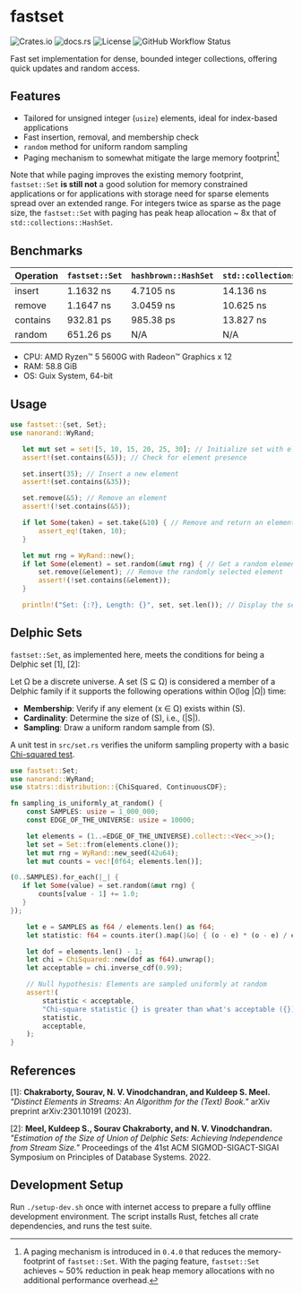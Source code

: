 # fastset

![Crates.io](https://img.shields.io/crates/v/fastset)
![docs.rs](https://img.shields.io/docsrs/fastset)
![License](https://img.shields.io/crates/l/fastset)
![GitHub Workflow Status](https://github.com/b-vitamins/fastset/actions/workflows/rust.yml/badge.svg)

Fast set implementation for dense, bounded integer collections, offering quick updates and random access.

## Features

 - Tailored for unsigned integer (`usize`) elements, ideal for index-based applications
 - Fast insertion, removal, and membership check
 - `random` method for uniform random sampling
 - Paging mechanism to somewhat mitigate the large memory footprint[^1]

 Note that while paging improves the existing memory footprint, 
 `fastset::Set` **is still not** a good solution for memory constrained applications 
 or for applications with storage need for sparse elements spread over an extended range.
 For integers twice as sparse as the page size, the `fastset::Set` with paging 
 has peak heap allocation ~ 8x that of `std::collections::HashSet`.

 [^1]: A paging mechanism is introduced in `0.4.0` that reduces the memory-footprint of `fastset::Set`.
 With the paging feature, `fastset::Set` achieves ~ 50% reduction in peak heap memory allocations 
 with no additional performance overhead.

## Benchmarks

 | Operation | `fastset::Set` | `hashbrown::HashSet` | `std::collections::HashSet` |
 |-----------|----------------|----------------------|-----------------------------|
 | insert    | 1.1632 ns      | 4.7105 ns            | 14.136 ns                   |
 | remove    | 1.1647 ns      | 3.0459 ns            | 10.625 ns                   |
 | contains  | 932.81 ps      | 985.38 ps            | 13.827 ns                   |
 | random    | 651.26 ps      | N/A                  | N/A                         |

 - CPU: AMD Ryzen™ 5 5600G with Radeon™ Graphics x 12
 - RAM: 58.8 GiB
 - OS: Guix System, 64-bit

## Usage

 ```rust
 use fastset::{set, Set};
 use nanorand::WyRand;

    let mut set = set![5, 10, 15, 20, 25, 30]; // Initialize set with elements
    assert!(set.contains(&5)); // Check for element presence

    set.insert(35); // Insert a new element
    assert!(set.contains(&35));

    set.remove(&5); // Remove an element
    assert!(!set.contains(&5));

    if let Some(taken) = set.take(&10) { // Remove and return an element
        assert_eq!(taken, 10);
    }

    let mut rng = WyRand::new();
    if let Some(element) = set.random(&mut rng) { // Get a random element
        set.remove(&element); // Remove the randomly selected element
        assert!(!set.contains(&element));
    }

    println!("Set: {:?}, Length: {}", set, set.len()); // Display the set and its length
 ```

## Delphic Sets

 `fastset::Set`, as implemented here, meets the conditions for being a Delphic set [1], [2]:

 Let Ω be a discrete universe. A set (S ⊆ Ω) is considered a member of a Delphic family if it supports the
 following operations within O(log |Ω|) time:

 - **Membership**: Verify if any element (x ∈ Ω) exists within (S).
 - **Cardinality**: Determine the size of (S), i.e., (|S|).
 - **Sampling**: Draw a uniform random sample from (S).

 A unit test in `src/set.rs` verifies the uniform sampling property with a basic [Chi-squared test](https://en.wikipedia.org/wiki/Chi-squared_test).

 ```rust
 use fastset::Set;
 use nanorand::WyRand;
 use statrs::distribution::{ChiSquared, ContinuousCDF};
 
 fn sampling_is_uniformly_at_random() {
     const SAMPLES: usize = 1_000_000;
     const EDGE_OF_THE_UNIVERSE: usize = 10000;

     let elements = (1..=EDGE_OF_THE_UNIVERSE).collect::<Vec<_>>();
     let set = Set::from(elements.clone());
     let mut rng = WyRand::new_seed(42u64);
     let mut counts = vec![0f64; elements.len()];

 (0..SAMPLES).for_each(|_| {
    if let Some(value) = set.random(&mut rng) {
        counts[value - 1] += 1.0;
    }
 });

     let e = SAMPLES as f64 / elements.len() as f64;
     let statistic: f64 = counts.iter().map(|&o| { (o - e) * (o - e) / e }).sum();

     let dof = elements.len() - 1;
     let chi = ChiSquared::new(dof as f64).unwrap();
     let acceptable = chi.inverse_cdf(0.99);

     // Null hypothesis: Elements are sampled uniformly at random
     assert!(
         statistic < acceptable,
         "Chi-square statistic {} is greater than what's acceptable ({})",
         statistic,
         acceptable,
     );
 }
 ```

## References

 [1]: **Chakraborty, Sourav, N. V. Vinodchandran, and Kuldeep S. Meel.** *"Distinct Elements in Streams: An Algorithm for the (Text) Book."* arXiv preprint arXiv:2301.10191 (2023).

 [2]: **Meel, Kuldeep S., Sourav Chakraborty, and N. V. Vinodchandran.** *"Estimation of the Size of Union of Delphic Sets: Achieving Independence from Stream Size."* Proceedings of the 41st ACM SIGMOD-SIGACT-SIGAI Symposium on Principles of Database Systems. 2022.

## Development Setup

Run `./setup-dev.sh` once with internet access to prepare a fully
offline development environment. The script installs Rust, fetches all
crate dependencies, and runs the test suite.
